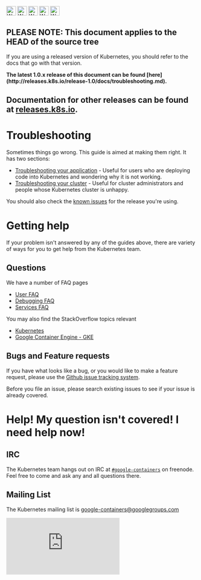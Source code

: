 <!-- BEGIN MUNGE: UNVERSIONED_WARNING -->

<!-- BEGIN STRIP_FOR_RELEASE -->

<img src="http://kubernetes.io/img/warning.png" alt="WARNING"
     width="25" height="25">
<img src="http://kubernetes.io/img/warning.png" alt="WARNING"
     width="25" height="25">
<img src="http://kubernetes.io/img/warning.png" alt="WARNING"
     width="25" height="25">
<img src="http://kubernetes.io/img/warning.png" alt="WARNING"
     width="25" height="25">
<img src="http://kubernetes.io/img/warning.png" alt="WARNING"
     width="25" height="25">

<h2>PLEASE NOTE: This document applies to the HEAD of the source tree</h2>

If you are using a released version of Kubernetes, you should
refer to the docs that go with that version.

<strong>
The latest 1.0.x release of this document can be found
[here](http://releases.k8s.io/release-1.0/docs/troubleshooting.md).

Documentation for other releases can be found at
[releases.k8s.io](http://releases.k8s.io).
</strong>
--

<!-- END STRIP_FOR_RELEASE -->

<!-- END MUNGE: UNVERSIONED_WARNING -->

# Troubleshooting

Sometimes things go wrong.  This guide is aimed at making them right.  It has two sections:
   * [Troubleshooting your application](user-guide/application-troubleshooting.md) - Useful for users who are deploying code into Kubernetes and wondering why it is not working.
   * [Troubleshooting your cluster](admin/cluster-troubleshooting.md) - Useful for cluster administrators and people whose Kubernetes cluster is unhappy.

You should also check the [known issues](user-guide/known-issues.md) for the release you're using.

# Getting help

If your problem isn't answered by any of the guides above, there are variety of ways for you to get help from the Kubernetes team.

## Questions

We have a number of FAQ pages
   * [User FAQ](https://k8s.io/kubernetes/wiki/User-FAQ)
   * [Debugging FAQ](https://k8s.io/kubernetes/wiki/Debugging-FAQ)
   * [Services FAQ](https://k8s.io/kubernetes/wiki/Services-FAQ)

You may also find the StackOverflow topics relevant
   * [Kubernetes](http://stackoverflow.com/questions/tagged/kubernetes)
   * [Google Container Engine - GKE](http://stackoverflow.com/questions/tagged/google-container-engine)

## Bugs and Feature requests

If you have what looks like a bug, or you would like to make a feature request, please use the [Github issue tracking system](https://k8s.io/kubernetes/issues).

Before you file an issue, please search existing issues to see if your issue is already covered.

# Help! My question isn't covered!  I need help now!

## IRC

The Kubernetes team hangs out on IRC at [`#google-containers`](https://botbot.me/freenode/google-containers/) on freenode.  Feel free to come and ask any and all questions there.

## Mailing List

The Kubernetes mailing list is [google-containers@googlegroups.com](https://groups.google.com/forum/#!forum/google-containers)


<!-- BEGIN MUNGE: GENERATED_ANALYTICS -->
[![Analytics](https://kubernetes-site.appspot.com/UA-36037335-10/GitHub/docs/troubleshooting.md?pixel)]()
<!-- END MUNGE: GENERATED_ANALYTICS -->
